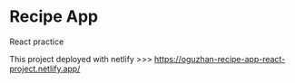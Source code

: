 # Recipe App

React practice

This project deployed with netlify >>> https://oguzhan-recipe-app-react-project.netlify.app/